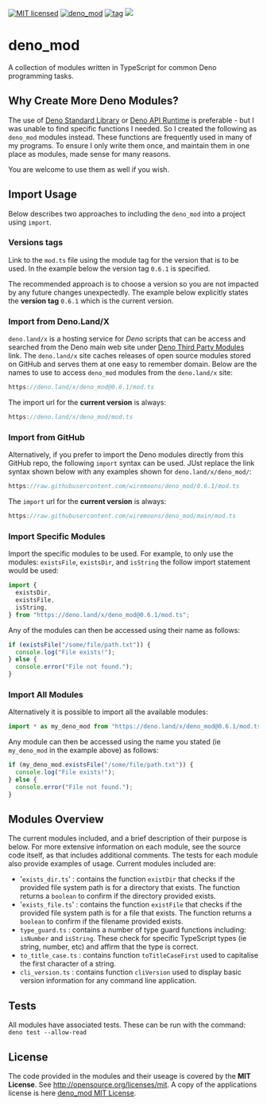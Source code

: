 [![MIT licensed](https://img.shields.io/badge/license-MIT-blue.svg)](https://raw.githubusercontent.com/hyperium/hyper/master/LICENSE)
[![deno_mod](https://github.com/wiremoons/deno_mod/actions/workflows/deno_mod-build-deno.yml/badge.svg)](https://github.com/wiremoons/deno_mod/actions/workflows/deno_mod-build-deno.yml)
[![tag](https://img.shields.io/github/v/release/wiremoons/deno_mod.svg)](https://github.com/wiremoons/deno_mod/releases)
[![](https://img.shields.io/badge/deno-v1.13.2-green.svg)](https://github.com/denoland/deno)

# deno_mod

A collection of modules written in TypeScript for common Deno programming tasks.

## Why Create More Deno Modules?

The use of [Deno Standard Library](https://deno.land/std) or
[Deno API Runtime](https://doc.deno.land/builtin/stable) is preferable - but I
was unable to find specific functions I needed. So I created the following as
`deno_mod` modules instead. These functions are frequently used in many of my
programs. To ensure I only write them once, and maintain them in one place as
modules, made sense for many reasons.

You are welcome to use them as well if you wish.

## Import Usage

Below describes two approaches to including the `deno_mod` into a project using
`import`.

### Versions tags

Link to the `mod.ts` file using the module tag for the version that is to be
used. In the example below the version tag `0.6.1` is specified.

The recommended approach is to choose a version so you are not impacted by any
future changes unexpectedly. The example below explicitly states the **version
tag** `0.6.1` which is the current version.

### Import from Deno.Land/X

`deno.land/x` is a hosting service for _Deno_ scripts that can be access and
searched from the Deno main web site under
[Deno Third Party Modules](https://deno.land/x) link. The `deno.land/x` site
caches releases of open source modules stored on GitHub and serves them at one
easy to remember domain. Below are the names to use to access `deno_mod` modules
from the `deno.land/x` site:

```typescript
https://deno.land/x/deno_mod@0.6.1/mod.ts
```

The import url for the **current version** is always:

```typescript
https://deno.land/x/deno_mod/mod.ts
```

### Import from GitHub

Alternatively, if you prefer to import the Deno modules directly from this
GitHub repo, the following `import` syntax can be used. JUst replace the link
syntax shown below with any examples shown for `deno.land/x/deno_mod/`:

```typescript
https://raw.githubusercontent.com/wiremoons/deno_mod/0.6.1/mod.ts
```

The `import` url for the **current version** is always:

```typescript
https://raw.githubusercontent.com/wiremoons/deno_mod/main/mod.ts
```

### Import Specific Modules

Import the specific modules to be used. For example, to only use the modules:
`existsFile`, `existsDir`, and `isString` the follow import statement would be
used:

```typescript
import {
  existsDir,
  existsFile,
  isString,
} from "https://deno.land/x/deno_mod@0.6.1/mod.ts";
```

Any of the modules can then be accessed using their name as follows:

```typescript
if (existsFile("/some/file/path.txt")) {
  console.log("File exists!");
} else {
  console.error("File not found.");
}
```

### Import All Modules

Alternatively it is possible to import all the available modules:

```typescript
import * as my_deno_mod from "https://deno.land/x/deno_mod@0.6.1/mod.ts";
```

Any module can then be accessed using the name you stated (ie `my_deno_mod` in
the example above) as follows:

```typescript
if (my_deno_mod.existsFile("/some/file/path.txt")) {
  console.log("File exists!");
} else {
  console.error("File not found.");
}
```

## Modules Overview

The current modules included, and a brief description of their purpose is below.
For more extensive information on each module, see the source code itself, as
that includes additional comments. The tests for each module also provide
examples of usage. Current modules included are:

- '`exists_dir.ts`' : contains the function `existDir` that checks if the
  provided file system path is for a directory that exists. The function returns
  a `boolean` to confirm if the directory provided exists.
- '`exists_file.ts`' : contains the function `existFile` that checks if the
  provided file system path is for a file that exists. The function returns a
  `boolean` to confirm if the filename provided exists.
- `type_guard.ts` : contains a number of type guard functions including:
  `isNumber` and `isString`. These check for specific TypeScript types (ie
  string, number, etc) and affirm that the type is correct.
- `to_title_case.ts` : contains function `toTitleCaseFirst` used to capitalise
  the first character of a string.
- `cli_version.ts` : contains function `cliVersion` used to display basic
  version information for any command line application.

## Tests

All modules have associated tests. These can be run with the command:
`deno test --allow-read`

## License

The code provided in the modules and their useage is covered by the **MIT
License**. See http://opensource.org/licenses/mit. A copy of the applications
license is here
[deno_mod MIT License](https://github.com/wiremoons/deno_mod/blob/main/LICENSE.txt).
